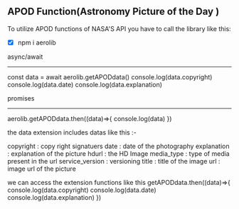 APOD Function(Astronomy Picture of the Day )
-----------------

To utilize APOD functions of NASA'S API you have to call the library like this:

- [x]  npm i aerolib 


async/await
___________

const data =  await aerolib.getAPODdata()
console.log(data.copyright)
        console.log(data.date)
             console.log(data.explanation)

promises
_________
aerolib.getAPODdata.then((data)=>{
    console.log(data)
})



the data extension includes datas like this :-

copyright : copy right signatuers
date : date of the photography
explanation : explanation of the picture
hdurl : the HD Image 
media_type : type of media present in the url
service_version : versioning
title : title of the image
url : image url of the picture 

we can access the extension functions like this 
getAPODdata.then((data)=>{
    console.log(data.copyright)
        console.log(data.date)
             console.log(data.explanation)
})


